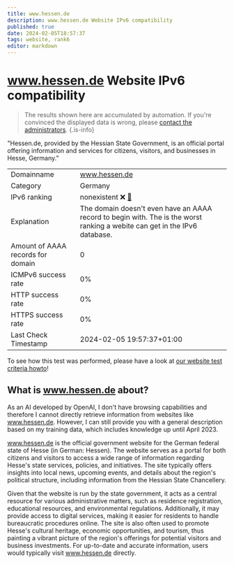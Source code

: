 ```yaml
---
title: www.hessen.de
description: www.hessen.de Website IPv6 compatibility
published: true
date: 2024-02-05T18:57:37
tags: website, rank6
editor: markdown
---
```


# www.hessen.de Website IPv6 compatibility

> The results shown here are accumulated by automation. If you're convinced the displayed data is wrong, please [contact the administrators](/howto/chat). 
{.is-info}

"Hessen.de, provided by the Hessian State Government, is an official portal offering information and services for citizens, visitors, and businesses in Hesse, Germany."


|   |   |
| - | - |
| Domainname | www.hessen.de
| Category | Germany |
| IPv6 ranking | nonexistent :x: [🔗](/howto/ranking) |
| Explanation | The domain doesn't even have an AAAA record to begin with. The is the worst ranking a webite can get in the IPv6 database. |
| Amount of AAAA records for domain | 0 |
| ICMPv6 success rate | 0%|
| HTTP success rate | 0% |
| HTTPS success rate | 0% |
| Last Check Timestamp | 2024-02-05 19:57:37+01:00 |

To see how this test was performed, please have a look at [our website test criteria howto](/howto/testcriteria/website)!


## What is www.hessen.de about?
As an AI developed by OpenAI, I don't have browsing capabilities and therefore I cannot directly retrieve information from websites like www.hessen.de. However, I can still provide you with a general description based on my training data, which includes knowledge up until April 2023.

www.hessen.de is the official government website for the German federal state of Hesse (in German: Hessen). The website serves as a portal for both citizens and visitors to access a wide range of information regarding Hesse's state services, policies, and initiatives. The site typically offers insights into local news, upcoming events, and details about the region's political structure, including information from the Hessian State Chancellery.

Given that the website is run by the state government, it acts as a central resource for various administrative matters, such as residence registration, educational resources, and environmental regulations. Additionally, it may provide access to digital services, making it easier for residents to handle bureaucratic procedures online. The site is also often used to promote Hesse's cultural heritage, economic opportunities, and tourism, thus painting a vibrant picture of the region's offerings for potential visitors and business investments. For up-to-date and accurate information, users would typically visit www.hessen.de directly.


